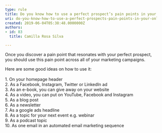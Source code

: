 ```yaml
---
type: rule
title: Do you know how to use a perfect prospect’s pain points in your online marketing?
uri: do-you-know-how-to-use-a-perfect-prospects-pain-points-in-your-online-marketing
created: 2019-06-04T05:38:48.0000000Z
authors:
- id: 83
  title: Camilla Rosa Silva

---
```




<span class='intro'> <p>

Once
you discover a pain point that resonates with your perfect prospect, you should use this
pain point across all of
your marketing campaigns.</p> </span>

<div>Here are some good ideas on how to use it&#58; </div><div><br></div><div>1. On your homepage header <br></div><div>2. As a Facebook, Instagram, Twitter or LinkedIn ad <br></div><div>3. As an e-book, you can give away on your website <br></div><div>4. As a video, you can put on YouTube, Facebook and Instagram <br></div><div>5. As a blog post <br></div><div>6. As a newsletter <br></div><div>7. As a google ads headline <br></div><div>8. As a topic for your next event e.g. webinar <br></div><div>9. As a podcast topic <br></div><div>10. As one email in an automated email marketing sequence</div><br>


